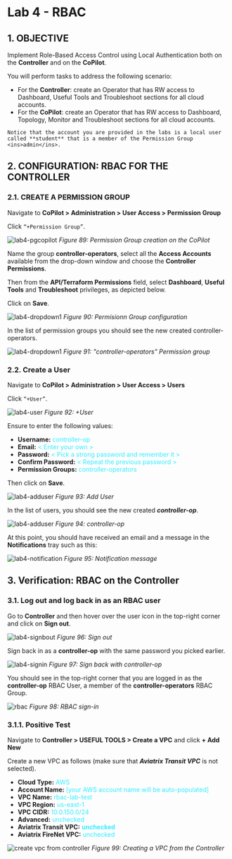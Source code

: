 # Lab 4 - RBAC

## 1. OBJECTIVE

Implement Role-Based Access Control using Local Authentication both on the **Controller** and on the **CoPilot**.

You will perform tasks to address the following scenario:

- For the **Controller**: create an Operator that has RW access to Dashboard, Useful Tools and Troubleshoot sections for all cloud accounts.
- For the **CoPilot**: create an Operator that has RW access to Dashboard, Topology, Monitor and Troubleshoot sections for all cloud accounts.

```{note}
Notice that the account you are provided in the labs is a local user called **student** that is a member of the Permission Group <ins>admin</ins>.
```

## 2. CONFIGURATION: RBAC FOR THE CONTROLLER

### 2.1. CREATE A PERMISSION GROUP

Navigate to **CoPilot > Administration > User Access > Permission Group**

Click `“+Permission Group”`.

![lab4-pgcopilot](images/lab4-pgcopilot.png)
_Figure 89: Permission Group creation on the CoPilot_

Name the group **controller-operators**, select all the **Access Accounts** available from the drop-down window and choose the **Controller Permissions**.

Then from the **API/Terraform Permissions** field, select **Dashboard**, **Useful Tools** and **Troubleshoot** privileges, as depicted below.

Click on **Save**.

![lab4-dropdown1](images/lab4-dropdown1.png)
_Figure 90: Permisionn Group configuration_

In the list of permission groups you should see the new created controller-operators.

![lab4-dropdown1](images/lab4-controlleroperators.png)
_Figure 91: "controller-operators" Permission group_

### 2.2. Create a User

Navigate to **CoPilot > Administration > User Access > Users**

Click `“+User”`.

![lab4-user](images/lab4-user.png)
_Figure 92: +User_

Ensure to enter the following values:

- **Username:** <span style='color:#33ECFF'>controller-op</span>
- **Email:** <span style='color:#33ECFF'>< Enter your own ></span>
- **Password:** <span style='color:#33ECFF'>< Pick a strong password and remember it ></span>
- **Confirm Password:** <span style='color:#33ECFF'>< Repeat the previous password ></span>
- **Permission Groups:** <span style='color:#33ECFF'>controller-operators</span>

Then click on **Save**.

![lab4-adduser](images/lab4-usercreation.png)
_Figure 93: Add User_

In the list of users, you should see the new created **_controller-op_**.

![lab4-adduser](images/lab4-controllerop.png)
_Figure 94: controller-op_

At this point, you should have received an email and a message in the **Notifications** tray such as this:

![lab4-notification](images/lab4-notification.png)
_Figure 95: Notification message_

## 3. Verification: RBAC on the Controller
 
### 3.1. Log out and log back in as an RBAC user

Go to **Controller** and then hover over the user icon in the top-right corner and click on **Sign out**.

![lab4-signbout](images/lab4-signout.png)
_Figure 96: Sign out_

Sign back in as a **controller-op** with the same password you picked earlier.

![lab4-signin](images/lab4-signin.png)
_Figure 97: Sign back with controller-op_

You should see in the top-right corner that you are logged in as the **controller-op** RBAC User, a member of the **controller-operators** RBAC Group.

![rbac](images/lab4-rbac.png)
_Figure 98: RBAC sign-in_

### 3.1.1. Positive Test

Navigate to **Controller > USEFUL TOOLS > Create a VPC** and click **+ Add New**

Create a new VPC as follows (make sure that **_Aviatrix Transit VPC_** is not selected).

- **Cloud Type:** <span style='color:#33ECFF'>AWS</span>
- **Account Name:** <span style='color:#33ECFF'>[your AWS account name will be auto-populated]</span>
- **VPC Name:** <span style='color:#33ECFF'>rbac-lab-test</span>
- **VPC Region:** <span style='color:#33ECFF'>us-east-1</span>
- **VPC CIDR:** <span style='color:#33ECFF'>10.0.150.0/24</span>
- **Advanced:** <span style='color:#33ECFF'>unchecked</span>
- **Aviatrix Transit VPC:** <span style='color:#33ECFF'>**unchecked**</span>
- **Aviatrix FireNet VPC:** <span style='color:#33ECFF'>unchecked</span>

![create vpc from controller](images/lab4-createvpc.png)
_Figure 99: Creating a VPC from the Controller_
